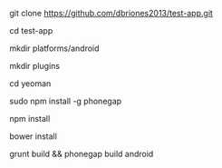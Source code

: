 git clone https://github.com/dbriones2013/test-app.git

cd test-app

mkdir platforms/android

mkdir plugins

cd yeoman

sudo npm install -g phonegap

npm install

bower install


grunt build && phonegap build android

